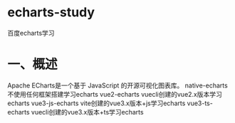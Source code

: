 # echarts-study
百度echarts学习
# 一、概述
Apache ECharts是一个基于 JavaScript 的开源可视化图表库。
native-echarts 不使用任何框架搭建学习echarts
vue2-echarts vuecli创建的vue2.x版本学习echarts
vue3-js-echarts vite创建的vue3.x版本+js学习echarts
vue3-ts-echarts vuecli创建的vue3.x版本+ts学习echarts
